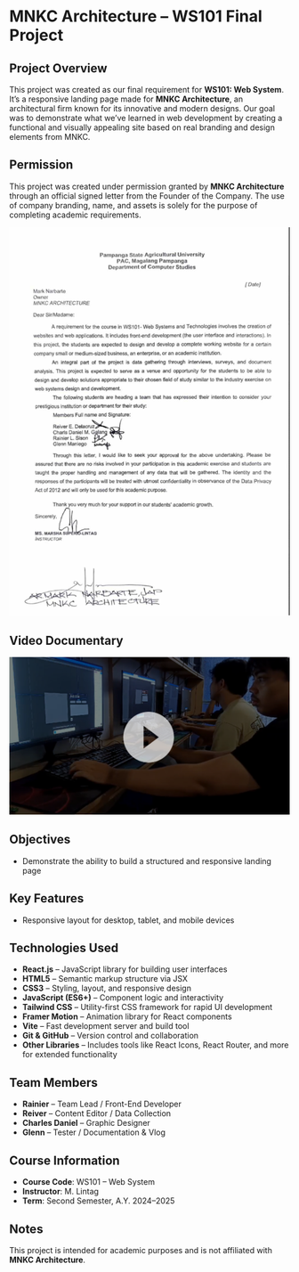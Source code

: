 # MNKC Architecture – WS101 Final Project

## Project Overview

This project was created as our final requirement for **WS101: Web System**. It’s a responsive landing page made for **MNKC Architecture**, an architectural firm known for its innovative and modern designs. Our goal was to demonstrate what we’ve learned in web development by creating a functional and visually appealing site based on real branding and design elements from MNKC.

## Permission

This project was created under permission granted by **MNKC Architecture** through an official signed letter from the Founder of the Company. The use of company branding, name, and assets is solely for the purpose of completing academic requirements.

![Signed Letter Proof](https://raw.githubusercontent.com/rainndev/MNKC-Architecture/main/public/images/signed-letter/letter.jpg)

## Video Documentary

[![Click to watch the video](https://raw.githubusercontent.com/rainndev/MNKC-Architecture/main/public/images/signed-letter/thumbnail.png)](https://drive.google.com/file/d/1fwKFBUFRJzHA-Uo4HiDfkAv6sYQugExd/view)

## Objectives

- Demonstrate the ability to build a structured and responsive landing page

## Key Features

- Responsive layout for desktop, tablet, and mobile devices

## Technologies Used

- **React.js** – JavaScript library for building user interfaces
- **HTML5** – Semantic markup structure via JSX
- **CSS3** – Styling, layout, and responsive design
- **JavaScript (ES6+)** – Component logic and interactivity
- **Tailwind CSS** – Utility-first CSS framework for rapid UI development
- **Framer Motion** – Animation library for React components
- **Vite** – Fast development server and build tool
- **Git & GitHub** – Version control and collaboration
- **Other Libraries** – Includes tools like React Icons, React Router, and more for extended functionality

## Team Members

- **Rainier** – Team Lead / Front-End Developer
- **Reiver** – Content Editor / Data Collection
- **Charles Daniel** – Graphic Designer
- **Glenn** – Tester / Documentation & Vlog

## Course Information

- **Course Code**: WS101 – Web System
- **Instructor**: M. Lintag
- **Term**: Second Semester, A.Y. 2024–2025

## Notes

This project is intended for academic purposes and is not affiliated with **MNKC Architecture**.
